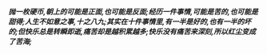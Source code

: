 ***抛一枚硬币,朝上的可能是正面,也可能是反面;经历一件事情,可能是苦的,也可能是甜得;人生不如意之事,十之八九;其实在十件事情里,有一半是好的,也有一半的坏的;但快乐总是转瞬即逝,痛苦却是越积累越多;快乐没有痛苦来深刻,所以红尘变成了苦海;***
